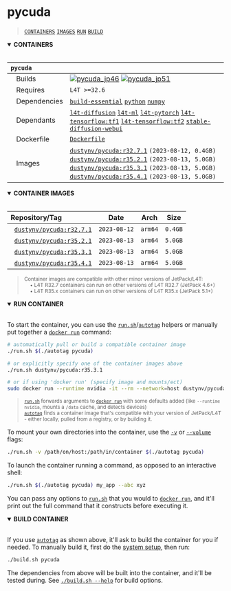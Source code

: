 # pycuda

> [`CONTAINERS`](#user-content-containers) [`IMAGES`](#user-content-images) [`RUN`](#user-content-run) [`BUILD`](#user-content-build)

<details open>
<summary><b><a id="containers">CONTAINERS</a></b></summary>
<br>

| **`pycuda`** | |
| :-- | :-- |
| &nbsp;&nbsp;&nbsp;Builds | [![`pycuda_jp46`](https://img.shields.io/github/actions/workflow/status/dusty-nv/jetson-containers/pycuda_jp46.yml?label=pycuda:jp46)](https://github.com/dusty-nv/jetson-containers/actions/workflows/pycuda_jp46.yml) [![`pycuda_jp51`](https://img.shields.io/github/actions/workflow/status/dusty-nv/jetson-containers/pycuda_jp51.yml?label=pycuda:jp51)](https://github.com/dusty-nv/jetson-containers/actions/workflows/pycuda_jp51.yml) |
| &nbsp;&nbsp;&nbsp;Requires | `L4T >=32.6` |
| &nbsp;&nbsp;&nbsp;Dependencies | [`build-essential`](/packages/build-essential) [`python`](/packages/python) [`numpy`](/packages/numpy) |
| &nbsp;&nbsp;&nbsp;Dependants | [`l4t-diffusion`](/packages/l4t/l4t-diffusion) [`l4t-ml`](/packages/l4t/l4t-ml) [`l4t-pytorch`](/packages/l4t/l4t-pytorch) [`l4t-tensorflow:tf1`](/packages/l4t/l4t-tensorflow) [`l4t-tensorflow:tf2`](/packages/l4t/l4t-tensorflow) [`stable-diffusion-webui`](/packages/diffusion/stable-diffusion-webui) |
| &nbsp;&nbsp;&nbsp;Dockerfile | [`Dockerfile`](Dockerfile) |
| &nbsp;&nbsp;&nbsp;Images | [`dustynv/pycuda:r32.7.1`](https://hub.docker.com/r/dustynv/pycuda/tags) `(2023-08-12, 0.4GB)`<br>[`dustynv/pycuda:r35.2.1`](https://hub.docker.com/r/dustynv/pycuda/tags) `(2023-08-13, 5.0GB)`<br>[`dustynv/pycuda:r35.3.1`](https://hub.docker.com/r/dustynv/pycuda/tags) `(2023-08-13, 5.0GB)`<br>[`dustynv/pycuda:r35.4.1`](https://hub.docker.com/r/dustynv/pycuda/tags) `(2023-08-13, 5.0GB)` |

</details>

<details open>
<summary><b><a id="images">CONTAINER IMAGES</a></b></summary>
<br>

| Repository/Tag | Date | Arch | Size |
| :-- | :--: | :--: | :--: |
| &nbsp;&nbsp;[`dustynv/pycuda:r32.7.1`](https://hub.docker.com/r/dustynv/pycuda/tags) | `2023-08-12` | `arm64` | `0.4GB` |
| &nbsp;&nbsp;[`dustynv/pycuda:r35.2.1`](https://hub.docker.com/r/dustynv/pycuda/tags) | `2023-08-13` | `arm64` | `5.0GB` |
| &nbsp;&nbsp;[`dustynv/pycuda:r35.3.1`](https://hub.docker.com/r/dustynv/pycuda/tags) | `2023-08-13` | `arm64` | `5.0GB` |
| &nbsp;&nbsp;[`dustynv/pycuda:r35.4.1`](https://hub.docker.com/r/dustynv/pycuda/tags) | `2023-08-13` | `arm64` | `5.0GB` |

> <sub>Container images are compatible with other minor versions of JetPack/L4T:</sub><br>
> <sub>&nbsp;&nbsp;&nbsp;&nbsp;• L4T R32.7 containers can run on other versions of L4T R32.7 (JetPack 4.6+)</sub><br>
> <sub>&nbsp;&nbsp;&nbsp;&nbsp;• L4T R35.x containers can run on other versions of L4T R35.x (JetPack 5.1+)</sub><br>
</details>

<details open>
<summary><b><a id="run">RUN CONTAINER</a></b></summary>
<br>

To start the container, you can use the [`run.sh`](/docs/run.md)/[`autotag`](/docs/run.md#autotag) helpers or manually put together a [`docker run`](https://docs.docker.com/engine/reference/commandline/run/) command:
```bash
# automatically pull or build a compatible container image
./run.sh $(./autotag pycuda)

# or explicitly specify one of the container images above
./run.sh dustynv/pycuda:r35.3.1

# or if using 'docker run' (specify image and mounts/ect)
sudo docker run --runtime nvidia -it --rm --network=host dustynv/pycuda:r35.3.1
```
> <sup>[`run.sh`](/docs/run.md) forwards arguments to [`docker run`](https://docs.docker.com/engine/reference/commandline/run/) with some defaults added (like `--runtime nvidia`, mounts a `/data` cache, and detects devices)</sup><br>
> <sup>[`autotag`](/docs/run.md#autotag) finds a container image that's compatible with your version of JetPack/L4T - either locally, pulled from a registry, or by building it.</sup>

To mount your own directories into the container, use the [`-v`](https://docs.docker.com/engine/reference/commandline/run/#volume) or [`--volume`](https://docs.docker.com/engine/reference/commandline/run/#volume) flags:
```bash
./run.sh -v /path/on/host:/path/in/container $(./autotag pycuda)
```
To launch the container running a command, as opposed to an interactive shell:
```bash
./run.sh $(./autotag pycuda) my_app --abc xyz
```
You can pass any options to [`run.sh`](/docs/run.md) that you would to [`docker run`](https://docs.docker.com/engine/reference/commandline/run/), and it'll print out the full command that it constructs before executing it.
</details>
<details open>
<summary><b><a id="build">BUILD CONTAINER</b></summary>
<br>

If you use [`autotag`](/docs/run.md#autotag) as shown above, it'll ask to build the container for you if needed.  To manually build it, first do the [system setup](/docs/setup.md), then run:
```bash
./build.sh pycuda
```
The dependencies from above will be built into the container, and it'll be tested during.  See [`./build.sh --help`](/jetson_containers/build.py) for build options.
</details>
